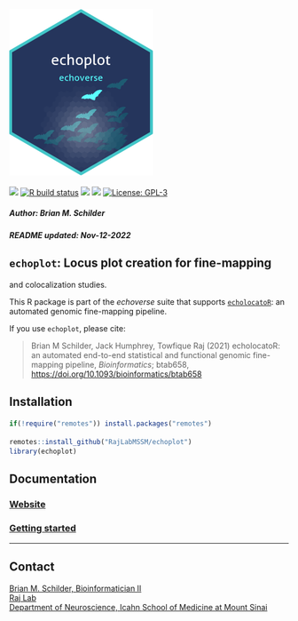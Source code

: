 <img src='https://github.com/RajLabMSSM/echoplot/raw/master/inst/hex/hex.png' height='300'><br><br>
[![](https://img.shields.io/badge/devel%20version-0.99.6-black.svg)](https://github.com/RajLabMSSM/echoplot)
[![R build
status](https://github.com/RajLabMSSM/echoplot/workflows/rworkflows/badge.svg)](https://github.com/RajLabMSSM/echoplot/actions)
[![](https://img.shields.io/github/last-commit/RajLabMSSM/echoplot.svg)](https://github.com/RajLabMSSM/echoplot/commits/master)
[![](https://app.codecov.io/gh/RajLabMSSM/echoplot/branch/master/graph/badge.svg)](https://app.codecov.io/gh/RajLabMSSM/echoplot)
[![License:
GPL-3](https://img.shields.io/badge/license-GPL--3-blue.svg)](https://cran.r-project.org/web/licenses/GPL-3)
<h5>
Author: <i>Brian M. Schilder</i>
</h5>
<h5>
README updated: <i>Nov-12-2022</i>
</h5>

## `echoplot`: Locus plot creation for fine-mapping

and colocalization studies.

This R package is part of the *echoverse* suite that supports
[`echolocatoR`](https://github.com/RajLabMSSM/echolocatoR): an automated
genomic fine-mapping pipeline.

If you use `echoplot`, please cite:

> Brian M Schilder, Jack Humphrey, Towfique Raj (2021) echolocatoR: an
> automated end-to-end statistical and functional genomic fine-mapping
> pipeline, *Bioinformatics*; btab658,
> <https://doi.org/10.1093/bioinformatics/btab658>

## Installation

``` r
if(!require("remotes")) install.packages("remotes")

remotes::install_github("RajLabMSSM/echoplot")
library(echoplot)
```

## Documentation

### [Website](https://rajlabmssm.github.io/echoplot)

### [Getting started](https://rajlabmssm.github.io/echoplot/articles/echoplot)

<hr>

## Contact

<a href="https://bschilder.github.io/BMSchilder/" target="_blank">Brian
M. Schilder, Bioinformatician II</a>  
<a href="https://rajlab.org" target="_blank">Raj Lab</a>  
<a href="https://icahn.mssm.edu/about/departments/neuroscience" target="_blank">Department
of Neuroscience, Icahn School of Medicine at Mount Sinai</a>

